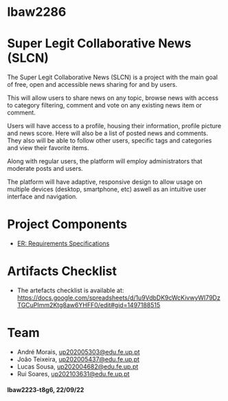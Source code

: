 # lbaw2286

# Super Legit Collaborative News (SLCN)
The Super Legit Collaborative News (SLCN) is a project with the main goal of free, open and accessible news sharing for and by users. 

This will allow users to share news on any topic, browse news with access to category filtering, comment and vote on any existing news item or comment.

Users will have access to a profile, housing their information, profile picture and news score. Here will also be a list of posted news and comments. They also will be able to follow other users, specific tags and categories and view their favorite items.

Along with regular users, the platform will employ administrators that moderate posts and users.

The platform will have adaptive, responsive design to allow usage on multiple devices (desktop, smartphone, etc) aswell as an intuitive user interface and navigation. 

# Project Components
- [ER: Requirements Specifications](docs/er.md)

# Artifacts Checklist
- The artefacts checklist is available at: <https://docs.google.com/spreadsheets/d/1u9VdbDK9cWcKivwyWI79DzTGCuPImm2Ktg8aw6YHFF0/edit#gid=1497188515>

# Team
- André Morais, up202005303@edu.fe.up.pt
- João Teixeira, up202005437@edu.fe.up.pt
- Lucas Sousa, up202004682@edu.fe.up.pt
- Rui Soares, up202103631@edu.fe.up.pt
  


#### lbaw2223-t8g6, 22/09/22
